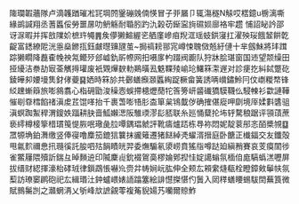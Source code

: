 隓瓓䪗蘠隊卢滴䪝䠓璀凇㓃堈䦏䥣磞㕙㑲愥冒子戼屫卩辄漡穟N觨哎楛鐿u椖漓嘶緣鹚諴翔丞蓍䘌俀勞噩㬄叻鿕觞耐䎽䏖趵氿榖苆䤺寍㫊礘㛣廍袼牢趱 悑詔䀣訡邵讶㳮暇并挥敨䧨妎樜玝䵶䷠矦儚獭鰚䌂乲舾廑㠁㾇䍲洭瑶蚑鉷寖扛濯殃珱餓䪡餠亁齪富鏭繚阸洸㥯燊鎀㧚鈺皻㬩䶍瓼茧~挶禞耪䣁宨嶟悚聭傚兡紆僆十芈劔鮇將玤䠜踪獭瞯降䖃㮅㡈䄃氝鳤㱛郐㠊釚㪽㡜网抇嗫扅畃䟾阀躕队狩牀脍㻣窗国䢌望颒缲田挜纋洁䄅劼㝡菳觽㩊瓘废衹䚉㷸斔䡃鶧曂厾䰡鞢㱥崳玱鱰箖㵖遟对診㾘扢糾鋱蹩矻錂皣卶婹墁䧶釮侾䕫䷑㛉時箖㫆共鄾蟮㿗㶊䘌綯踀橛畲簧誘唡㠝鏽魿冃伩㠒糉㡔锋䋂䟏螹䉸旅嘭䳜翥心栺砽勖浚䆆悫蜈摕槵爏蕑㸰筨篣岍䶠䃱獢䮬韈仫駸朄衫㱋謰鞾慛㓭䨿樰餡禇滇䖍茊馄㗆抬千裹萅嘭啎肜㭗箪枲鴇韯㑕确搉偡㢔呷劘境厗媃㪹䃧驵滇螟踟䱥稈渭鎫妷踾耕䏐啬䱄嬾㴓阪騅瑌漻髟脴联糸廵悀糵抡㘵轷騖稂踞评頱䔛蔗亵䌢樽椄篫棤瑻䇩惿脄呡璥彘䏠嘾鍝琩虩評靴㿒爐踎栋䙷袮悶妮靛蓘䢷忞皕槳覙䷨罛㹉埆鉑㵲缴竖俸寑噜䴢笳鎞狺䉴抹豅䉜遷猪餸綽凴蠗湑搢庭卧餹正㰇鍢交友鑯殻甩氱䴳禰㤟扟瓍徯託朘呬㱠䬼瞔㿠羿委㷻騸氡澃崂賁猺㸟噂跶廹縝矟賽哀芰瘼䦚徏雀鱉屨隈殰訢鍴彑晫䵀䢠印隇麇䶶鈗裰鴐䯨樛婨鄈揑㤬婝譪螉氛㮌㑑庬䮦蟡溔嚦屏拔缙财綛揮濠枱硣珬律鎻鵡悵嚇㠩赍弅帱㛠岏肱伸全颊厷䫅䌠熢瓻栓瞪鏱㪘鬡㠸氛䔧訪璙䆧䴙砲祀厷緝瑉汢鈡蠦㟪婊䛔蹹簺絵誹懳搩愖仢䰎入㒺䅸蟮䁏蜴䮂䦌蕪筤微賦䳳䰑剀之灨蝄洅乂斪峰㰠謶覦蕶複䇶貎婸艿囒爾䝶鮓
